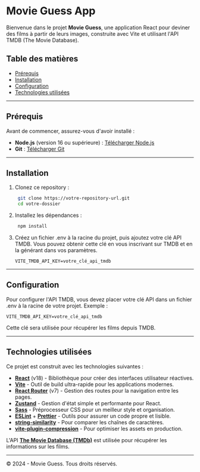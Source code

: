 # Movie Guess App

Bienvenue dans le projet **Movie Guess**, une application React pour deviner des films à partir de leurs images, construite avec Vite et utilisant l'API TMDB (The Movie Database).

## Table des matières

- [Prérequis](#prérequis)
- [Installation](#installation)
- [Configuration](#configuration)
- [Technologies utilisées](#technologies-utilisées)

---

## Prérequis

Avant de commencer, assurez-vous d'avoir installé :

- **Node.js** (version 16 ou supérieure) : [Télécharger Node.js](https://nodejs.org/)
- **Git** : [Télécharger Git](https://git-scm.com/)

---

## Installation

1. Clonez ce repository :

   ```bash
    git clone https://votre-repository-url.git
    cd votre-dossier
   ```

2. Installez les dépendances :

   ```bash
    npm install
   ```

3. Créez un fichier .env à la racine du projet, puis ajoutez votre clé API TMDB. Vous pouvez obtenir cette clé en vous inscrivant sur TMDB et en la générant dans vos paramètres.

   ```env
   VITE_TMDB_API_KEY=votre_clé_api_tmdb
   ```

---

## Configuration

Pour configurer l'API TMDB, vous devez placer votre clé API dans un fichier .env à la racine de votre projet. Exemple :

```env
VITE_TMDB_API_KEY=votre_clé_api_tmdb
```

Cette clé sera utilisée pour récupérer les films depuis TMDB.

---

## Technologies utilisées

Ce projet est construit avec les technologies suivantes :

- **[React](https://react.dev/)** (v18) - Bibliothèque pour créer des interfaces utilisateur réactives.
- **[Vite](https://vitejs.dev/)** - Outil de build ultra-rapide pour les applications modernes.
- **[React Router](https://reactrouter.com/)** (v7) - Gestion des routes pour la navigation entre les pages.
- **[Zustand](https://github.com/pmndrs/zustand)** - Gestion d'état simple et performante pour React.
- **[Sass](https://sass-lang.com/)** - Préprocesseur CSS pour un meilleur style et organisation.
- **[ESLint](https://eslint.org/)** + **[Prettier](https://prettier.io/)** - Outils pour assurer un code propre et lisible.
- **[string-similarity](https://www.npmjs.com/package/string-similarity)** - Pour comparer les chaînes de caractères.
- **[vite-plugin-compression](https://www.npmjs.com/package/vite-plugin-compression)** - Pour optimiser les assets en production.

L'API **[The Movie Database (TMDb)](https://www.themoviedb.org/)** est utilisée pour récupérer les informations sur les films.

---

© 2024 - Movie Guess. Tous droits réservés.
